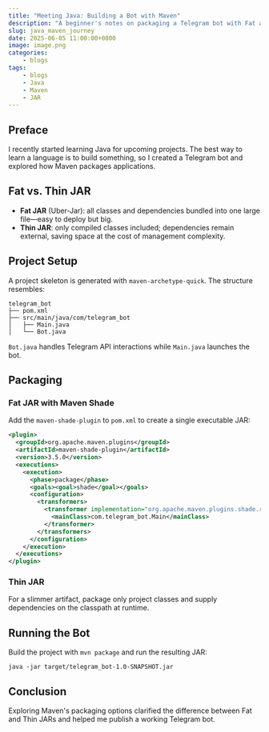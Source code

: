 ```yaml
---
title: "Meeting Java: Building a Bot with Maven"
description: "A beginner's notes on packaging a Telegram bot with Fat and Thin JARs."
slug: java_maven_journey
date: 2025-06-05 11:00:00+0800
image: image.png
categories:
    - blogs
tags:
    - blogs
    - Java
    - Maven
    - JAR
---
```


## Preface

I recently started learning Java for upcoming projects.  The best way to learn a language is to build something, so I created a Telegram bot and explored how Maven packages applications.

## Fat vs. Thin JAR

* **Fat JAR** (Uber‑Jar): all classes and dependencies bundled into one large file—easy to deploy but big.
* **Thin JAR**: only compiled classes included; dependencies remain external, saving space at the cost of management complexity.

## Project Setup

A project skeleton is generated with `maven-archetype-quick`.  The structure resembles:

```text
telegram_bot
├── pom.xml
├── src/main/java/com/telegram_bot
│   ├── Main.java
│   └── Bot.java
```

`Bot.java` handles Telegram API interactions while `Main.java` launches the bot.

## Packaging

### Fat JAR with Maven Shade

Add the `maven-shade-plugin` to `pom.xml` to create a single executable JAR:

```xml
<plugin>
  <groupId>org.apache.maven.plugins</groupId>
  <artifactId>maven-shade-plugin</artifactId>
  <version>3.5.0</version>
  <executions>
    <execution>
      <phase>package</phase>
      <goals><goal>shade</goal></goals>
      <configuration>
        <transformers>
          <transformer implementation="org.apache.maven.plugins.shade.resource.ManifestResourceTransformer">
            <mainClass>com.telegram_bot.Main</mainClass>
          </transformer>
        </transformers>
      </configuration>
    </execution>
  </executions>
</plugin>
```

### Thin JAR

For a slimmer artifact, package only project classes and supply dependencies on the classpath at runtime.

## Running the Bot

Build the project with `mvn package` and run the resulting JAR:

```shell
java -jar target/telegram_bot-1.0-SNAPSHOT.jar
```

## Conclusion

Exploring Maven's packaging options clarified the difference between Fat and Thin JARs and helped me publish a working Telegram bot.
